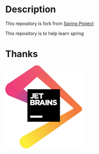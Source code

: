 # Description
This repository is fork from [Spring Project](https://github.com/spring-projects/spring-framework)

This repository is to help learn spring

# Thanks
[![](jetbrains_logos/jetbrains.svg "idea")](https://www.jetbrains.com/?from=demo-for-webflux)

